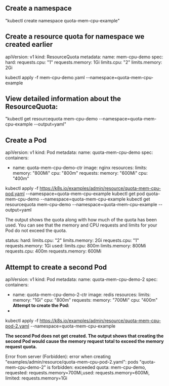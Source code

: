 **Create a namespace**
-

"kubectl create namespace quota-mem-cpu-example"

**Create a resource quota for namespace we created earlier**
-

apiVersion: v1
kind: ResourceQuota
metadata:
  name: mem-cpu-demo
spec:
  hard:
    requests.cpu: "1"
    requests.memory: 1Gi
    limits.cpu: "2"
    limits.memory: 2Gi

kubectl apply -f mem-cpu-demo.yaml --namespace=quota-mem-cpu-example

**View detailed information about the ResourceQuota:**
-
"kubectl get resourcequota mem-cpu-demo --namespace=quota-mem-cpu-example --output=yaml"

**Create a Pod**
-

apiVersion: v1
kind: Pod
metadata:
  name: quota-mem-cpu-demo
spec:
  containers:
  - name: quota-mem-cpu-demo-ctr
    image: nginx
    resources:
      limits:
        memory: "800Mi"
        cpu: "800m"
      requests:
        memory: "600Mi"
        cpu: "400m"

kubectl apply -f https://k8s.io/examples/admin/resource/quota-mem-cpu-pod.yaml --namespace=quota-mem-cpu-example
kubectl get pod quota-mem-cpu-demo --namespace=quota-mem-cpu-example
kubectl get resourcequota mem-cpu-demo --namespace=quota-mem-cpu-example --output=yaml

The output shows the quota along with how much of the quota has been used. You can see that the memory and CPU requests and limits for your Pod do not exceed the quota.

status:
  hard:
    limits.cpu: "2"
    limits.memory: 2Gi
    requests.cpu: "1"
    requests.memory: 1Gi
  used:
    limits.cpu: 800m
    limits.memory: 800Mi
    requests.cpu: 400m
    requests.memory: 600Mi

**Attempt to create a second Pod**
-

apiVersion: v1
kind: Pod
metadata:
  name: quota-mem-cpu-demo-2
spec:
  containers:
  - name: quota-mem-cpu-demo-2-ctr
    image: redis
    resources:
      limits:
        memory: "1Gi"
        cpu: "800m"
      requests:
        memory: "700Mi"
        cpu: "400m"
**Attempt to create the Pod:**
-
kubectl apply -f https://k8s.io/examples/admin/resource/quota-mem-cpu-pod-2.yaml --namespace=quota-mem-cpu-example

**The second Pod does not get created. The output shows that creating the second Pod would cause the memory request total to exceed the memory request quota.**

Error from server (Forbidden): error when creating "examples/admin/resource/quota-mem-cpu-pod-2.yaml":
pods "quota-mem-cpu-demo-2" is forbidden: exceeded quota: mem-cpu-demo,
requested: requests.memory=700Mi,used: requests.memory=600Mi, limited: requests.memory=1Gi



